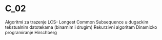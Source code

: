 # C_02
Algoritmi za trazenje LCS- Longest Common Subsequence
u dugackim tekstualnim datotekama (binarnim i drugim)
Rekurzivni algoritam
Dinamicko programiranje
Hirschberg
